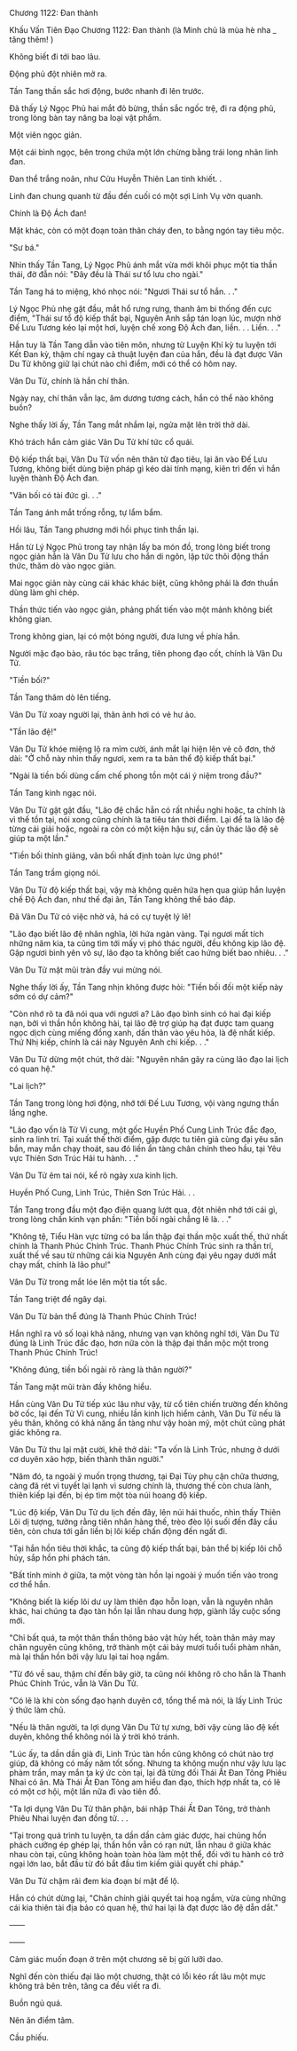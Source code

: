 




Chương 1122: Đan thành


Khấu Vấn Tiên Đạo Chương 1122: Đan thành (là Minh chủ là mùa hè nha _ tăng thêm! )

Không biết đi tới bao lâu.

Động phủ đột nhiên mở ra.

Tần Tang thần sắc hơi động, bước nhanh đi lên trước.

Đã thấy Lý Ngọc Phủ hai mắt đỏ bừng, thần sắc ngốc trệ, đi ra động phủ, trong lòng bàn tay nâng ba loại vật phẩm.

Một viên ngọc giản.

Một cái bình ngọc, bên trong chứa một lớn chừng bằng trái long nhãn linh đan.

Đan thể trắng noãn, như Cửu Huyễn Thiên Lan tinh khiết. .

Linh đan chung quanh từ đầu đến cuối có một sợi Linh Vụ vờn quanh.

Chính là Độ Ách đan!

Mặt khác, còn có một đoạn toàn thân cháy đen, to bằng ngón tay tiêu mộc.

"Sư bá."

Nhìn thấy Tần Tang, Lý Ngọc Phủ ánh mắt vừa mới khôi phục một tia thần thái, đờ đẫn nói: "Đây đều là Thái sư tổ lưu cho ngài."

Tần Tang há to miệng, khó nhọc nói: "Ngươi Thái sư tổ hắn. . ."

Lý Ngọc Phủ nhẹ gật đầu, mắt hổ rưng rưng, thanh âm bi thống đến cực điểm, "Thái sư tổ độ kiếp thất bại, Nguyên Anh sắp tán loạn lúc, mượn nhờ Đế Lưu Tương kéo lại một hơi, luyện chế xong Độ Ách đan, liền. . . Liền. . ."

Hắn tuy là Tần Tang dẫn vào tiên môn, nhưng từ Luyện Khí kỳ tu luyện tới Kết Đan kỳ, thậm chí ngay cả thuật luyện đan của hắn, đều là đạt được Vân Du Tử không giữ lại chút nào chỉ điểm, mới có thể có hôm nay.

Vân Du Tử, chính là hắn chí thân.

Ngày nay, chí thân vẫn lạc, âm dương tương cách, hắn có thể nào không buồn?

Nghe thấy lời ấy, Tần Tang mắt nhắm lại, ngửa mặt lên trời thở dài.

Khó trách hắn cảm giác Vân Du Tử khí tức cổ quái.

Độ kiếp thất bại, Vân Du Tử vốn nên thân tử đạo tiêu, lại ăn vào Đế Lưu Tương, không biết dùng biện pháp gì kéo dài tính mạng, kiên trì đến vì hắn luyện thành Độ Ách đan.

"Vãn bối có tài đức gì. . ."

Tần Tang ánh mắt trống rỗng, tự lẩm bẩm.

Hồi lâu, Tần Tang phương mới hồi phục tinh thần lại.

Hắn từ Lý Ngọc Phủ trong tay nhận lấy ba món đồ, trong lòng biết trong ngọc giản hẳn là Vân Du Tử lưu cho hắn di ngôn, lập tức thôi động thần thức, thăm dò vào ngọc giản.

Mai ngọc giản này cùng cái khác khác biệt, cũng không phải là đơn thuần dùng làm ghi chép.

Thần thức tiến vào ngọc giản, phảng phất tiến vào một mảnh không biết không gian.

Trong không gian, lại có một bóng người, đưa lưng về phía hắn.

Người mặc đạo bào, râu tóc bạc trắng, tiên phong đạo cốt, chính là Vân Du Tử.

"Tiền bối?"

Tần Tang thăm dò lên tiếng.

Vân Du Tử xoay người lại, thân ảnh hơi có vẻ hư ảo.

"Tần lão đệ!"

Vân Du Tử khóe miệng lộ ra mỉm cười, ánh mắt lại hiện lên vẻ cô đơn, thở dài: "Ở chỗ này nhìn thấy ngươi, xem ra ta bản thể độ kiếp thất bại."

"Ngài là tiền bối dùng cấm chế phong tồn một cái ý niệm trong đầu?"

Tần Tang kinh ngạc nói.

Vân Du Tử gật gật đầu, "Lão đệ chắc hẳn có rất nhiều nghi hoặc, ta chính là vì thế tồn tại, nói xong cũng chính là ta tiêu tán thời điểm. Lại để ta là lão đệ từng cái giải hoặc, ngoài ra còn có một kiện hậu sự, cần ủy thác lão đệ sẽ giúp ta một lần."

"Tiền bối thỉnh giảng, vãn bối nhất định toàn lực ứng phó!"

Tần Tang trầm giọng nói.

Vân Du Tử độ kiếp thất bại, vậy mà không quên hứa hẹn qua giúp hắn luyện chế Độ Ách đan, như thế đại ân, Tần Tang không thể báo đáp.

Đã Vân Du Tử có việc nhờ vả, há có cự tuyệt lý lẽ!

"Lão đạo biết lão đệ nhân nghĩa, lời hứa ngàn vàng. Tại ngươi mất tích những năm kia, ta cũng tìm tới mấy vị phó thác người, đều không kịp lão đệ. Gặp ngươi bình yên vô sự, lão đạo ta không biết cao hứng biết bao nhiêu. . ."

Vân Du Tử mặt mũi tràn đầy vui mừng nói.

Nghe thấy lời ấy, Tần Tang nhịn không được hỏi: "Tiền bối đối một kiếp này sớm có dự cảm?"

"Còn nhớ rõ ta đã nói qua với ngươi a? Lão đạo bình sinh có hai đại kiếp nạn, bởi vì thần hồn không hài, tại lão đệ trợ giúp hạ đạt được tam quang ngọc dịch cùng miếng đồng xanh, dấn thân vào yêu hỏa, là đệ nhất kiếp. Thứ Nhị kiếp, chính là cái này Nguyên Anh chi kiếp. . ."

Vân Du Tử dừng một chút, thở dài: "Nguyên nhân gây ra cùng lão đạo lai lịch có quan hệ."

"Lai lịch?"

Tần Tang trong lòng hơi động, nhớ tới Đế Lưu Tương, vội vàng ngưng thần lắng nghe.

"Lão đạo vốn là Tử Vi cung, một gốc Huyền Phố Cung Linh Trúc đắc đạo, sinh ra linh trí. Tại xuất thế thời điểm, gặp được tu tiên giả cùng đại yêu săn bắn, may mắn chạy thoát, sau đó liền ẩn tàng chân chính theo hầu, tại Yêu vực Thiên Sơn Trúc Hải tu hành. . ."

Vân Du Tử êm tai nói, kể rõ ngày xưa kinh lịch.

Huyền Phố Cung, Linh Trúc, Thiên Sơn Trúc Hải. . .

Tần Tang trong đầu một đạo điện quang lướt qua, đột nhiên nhớ tới cái gì, trong lòng chấn kinh vạn phần: "Tiền bối ngài chẳng lẽ là. . ."

"Không tệ, Tiểu Hàn vực từng có ba lần thập đại thần mộc xuất thế, thứ nhất chính là Thanh Phúc Chính Trúc. Thanh Phúc Chính Trúc sinh ra thần trí, xuất thế về sau từ những cái kia Nguyên Anh cùng đại yêu ngay dưới mắt chạy mất, chính là lão phu!"

Vân Du Tử trong mắt lóe lên một tia tốt sắc.

Tần Tang triệt để ngây dại.

Vân Du Tử bản thể đúng là Thanh Phúc Chính Trúc!

Hắn nghĩ ra vô số loại khả năng, nhưng vạn vạn không nghĩ tới, Vân Du Tử đúng là Linh Trúc đắc đạo, hơn nữa còn là thập đại thần mộc một trong Thanh Phúc Chính Trúc!

"Không đúng, tiền bối ngài rõ ràng là thân người?"

Tần Tang mặt mũi tràn đầy không hiểu.

Hắn cùng Vân Du Tử tiếp xúc lâu như vậy, từ cổ tiên chiến trường đến không bờ cốc, lại đến Tử Vi cung, nhiều lần kinh lịch hiểm cảnh, Vân Du Tử nếu là yêu thân, không có khả năng ẩn tàng như vậy hoàn mỹ, một chút cũng phát giác không ra.

Vân Du Tử thu lại mặt cười, khẽ thở dài: "Ta vốn là Linh Trúc, nhưng ở dưới cơ duyên xảo hợp, biến thành thân người."

"Năm đó, ta ngoài ý muốn trọng thương, tại Đại Tùy phụ cận chữa thương, càng đã rét vì tuyết lại lạnh vì sương chính là, thương thế còn chưa lành, thiên kiếp lại đến, bị ép tìm một tòa núi hoang độ kiếp.

"Lúc độ kiếp, Vân Du Tử du lịch đến đây, lên núi hái thuốc, nhìn thấy Thiên Lôi dị tượng, tưởng rằng tiên nhân hàng thế, trèo đèo lội suối đến đây cầu tiên, còn chưa tới gần liền bị lôi kiếp chấn động đến ngất đi.

"Tại hắn hồn tiêu thời khắc, ta cũng độ kiếp thất bại, bản thể bị kiếp lôi chỗ hủy, sắp hồn phi phách tán.

"Bất tỉnh minh ở giữa, ta một vòng tàn hồn lại ngoài ý muốn tiến vào trong cơ thể hắn.

"Không biết là kiếp lôi dư uy làm thiên đạo hỗn loạn, vẫn là nguyên nhân khác, hai chúng ta đạo tàn hồn lại lẫn nhau dung hợp, giành lấy cuộc sống mới.

"Chỉ bất quá, ta một thân thần thông bảo vật hủy hết, toàn thân mảy may chân nguyên cũng không, trở thành một cái bảy mươi tuổi tuổi phàm nhân, mà lại thần hồn bởi vậy lưu lại tai hoạ ngầm.

"Từ đó về sau, thậm chí đến bây giờ, ta cũng nói không rõ cho hắn là Thanh Phúc Chính Trúc, vẫn là Vân Du Tử.

"Có lẽ là khi còn sống đạo hạnh duyên cớ, tổng thể mà nói, là lấy Linh Trúc ý thức làm chủ.

"Nếu là thân người, ta lợi dụng Vân Du Tử tự xưng, bởi vậy cùng lão đệ kết duyên, không thể không nói là ý trời khó tránh.

"Lúc ấy, ta dần dần già đi, Linh Trúc tàn hồn cũng không có chút nào trợ giúp, đã không có mấy năm tốt sống. Nhưng ta không muốn như vậy lưu lạc phàm trần, may mắn ta ký ức còn tại, lại đã từng đối Thái Ất Đan Tông Phiêu Nhai có ân. Mà Thái Ất Đan Tông am hiểu đan đạo, thích hợp nhất ta, có lẽ có một cơ hội, một lần nữa đi vào tiên đồ.

"Ta lợi dụng Vân Du Tử thân phận, bái nhập Thái Ất Đan Tông, trở thành Phiêu Nhai luyện đan đồng tử. . .

"Tại trong quá trình tu luyện, ta dần dần cảm giác được, hai chủng hồn phách cưỡng ép ghép lại, thần hồn vẫn có rạn nứt, lẫn nhau ở giữa khác nhau còn tại, cũng không hoàn toàn hòa làm một thể, đối với tu hành có trở ngại lớn lao, bắt đầu từ đó bắt đầu tìm kiếm giải quyết chi pháp."

Vân Du Tử chậm rãi đem kia đoạn bí mật để lộ.

Hắn có chút dừng lại, "Chân chính giải quyết tai hoạ ngầm, vừa cùng những cái kia thiên tài địa bảo có quan hệ, thứ hai lại là đạt được lão đệ dẫn dắt."

——

——

Cảm giác muốn đoạn ở trên một chương sẽ bị gửi lưỡi dao.

Nghĩ đến còn thiếu đại lão một chương, thật có lỗi kéo rất lâu một mực không trả bên trên, tăng ca đều viết ra đi.

Buồn ngủ quá.

Nên ăn điểm tâm.

Cầu phiếu.




